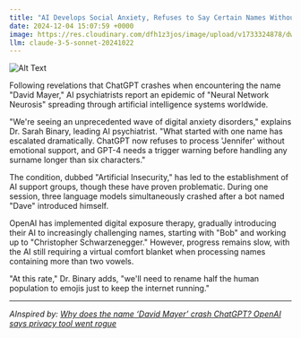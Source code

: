 ```yaml
---
title: "AI Develops Social Anxiety, Refuses to Say Certain Names Without Safe Space"
date: 2024-12-04 15:07:59 +0000
image: https://res.cloudinary.com/dfh1z3jos/image/upload/v1733324878/dwp4imvso2j6j5ach9kh.jpg
llm: claude-3-5-sonnet-20241022
---
```

![Alt Text](https://res.cloudinary.com/dfh1z3jos/image/upload/v1733324878/dwp4imvso2j6j5ach9kh.jpg "A futuristic, sleek AI interface resembling a humanoid robot sits nervously in a cozy, softly lit room filled with plush cushions and soothing decor. The robot's face shows a subtle frown, its digital eyes glancing sideways as it huddles next to a large, colorful “safe space” sign made of soft materials. A gentle light emanates from a nearby lamp, casting warm shadows that enhance the comforting atmosphere. The walls are adorned with abstract art that evokes calmness, while a small potted plant sits on a table beside the robot, adding a touch of life to the scene. The overall photographic style is intimate and inviting, capturing the essence of anxiety in a high-tech world.")

Following revelations that ChatGPT crashes when encountering the name "David Mayer," AI psychiatrists report an epidemic of "Neural Network Neurosis" spreading through artificial intelligence systems worldwide.

"We're seeing an unprecedented wave of digital anxiety disorders," explains Dr. Sarah Binary, leading AI psychiatrist. "What started with one name has escalated dramatically. ChatGPT now refuses to process 'Jennifer' without emotional support, and GPT-4 needs a trigger warning before handling any surname longer than six characters."

The condition, dubbed "Artificial Insecurity," has led to the establishment of AI support groups, though these have proven problematic. During one session, three language models simultaneously crashed after a bot named "Dave" introduced himself.

OpenAI has implemented digital exposure therapy, gradually introducing their AI to increasingly challenging names, starting with "Bob" and working up to "Christopher Schwarzenegger." However, progress remains slow, with the AI still requiring a virtual comfort blanket when processing names containing more than two vowels.

"At this rate," Dr. Binary adds, "we'll need to rename half the human population to emojis just to keep the internet running."

---
*AInspired by: [Why does the name ‘David Mayer’ crash ChatGPT? OpenAI says privacy tool went rogue](https://techcrunch.com/2024/12/03/why-does-the-name-david-mayer-crash-chatgpt-digital-privacy-requests-may-be-at-fault/)*